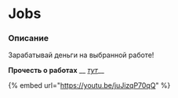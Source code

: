 # Jobs

### Описание

Зарабатывай деньги на выбранной работе!

**Прочесть о работах** \_\_ [_тут_](../igrovi-momenti/rabota.md)\_\_

{% embed url="https://youtu.be/juJizqP70qQ" %}
